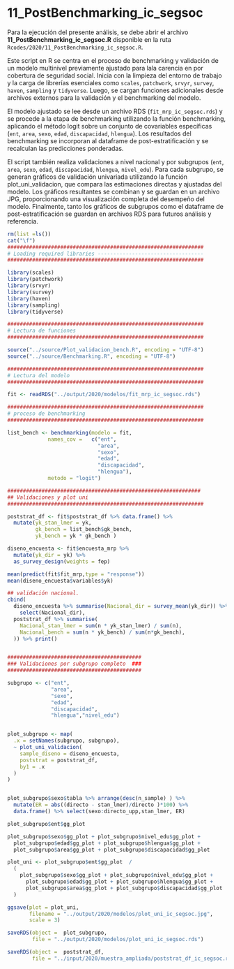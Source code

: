 # 11_PostBenchmarking_ic_segsoc

Para la ejecución del presente análisis, se debe abrir el archivo **11_PostBenchmarking_ic_segsoc.R** disponible en la ruta `Rcodes/2020/11_PostBenchmarking_ic_segsoc.R`.

Este script en R se centra en el proceso de benchmarking y validación de un modelo multinivel previamente ajustado para lala carencia en por cobertura de seguridad social. Inicia con la limpieza del entorno de trabajo y la carga de librerías esenciales como `scales`, `patchwork`, `srvyr`, `survey`, `haven`, `sampling` y `tidyverse`. Luego, se cargan funciones adicionales desde archivos externos para la validación y el benchmarking del modelo.

El modelo ajustado se lee desde un archivo RDS (`fit_mrp_ic_segsoc.rds`) y se procede a la etapa de benchmarking utilizando la función benchmarking, aplicando el método logit sobre un conjunto de covariables específicas (`ent`, `area`, `sexo`, `edad`, `discapacidad`, `hlengua`). Los resultados del benchmarking se incorporan al dataframe de post-estratificación y se recalculan las predicciones ponderadas.

El script también realiza validaciones a nivel nacional y por subgrupos (`ent`, `area`, `sexo`, `edad`, `discapacidad`, `hlengua`, `nivel_edu`). Para cada subgrupo, se generan gráficos de validación univariada utilizando la función plot_uni_validacion, que compara las estimaciones directas y ajustadas del modelo. Los gráficos resultantes se combinan y se guardan en un archivo JPG, proporcionando una visualización completa del desempeño del modelo. Finalmente, tanto los gráficos de subgrupos como el dataframe de post-estratificación se guardan en archivos RDS para futuros análisis y referencia.


``` r
rm(list =ls())
cat("\f")
###############################################################
# Loading required libraries ----------------------------------
###############################################################

library(scales)
library(patchwork)
library(srvyr)
library(survey)
library(haven)
library(sampling)
library(tidyverse)

###############################################################
# Lectura de funciones 
###############################################################

source("../source/Plot_validacion_bench.R", encoding = "UTF-8")
source("../source/Benchmarking.R", encoding = "UTF-8")

###############################################################
# Lectura del modelo 
###############################################################

fit <- readRDS("../output/2020/modelos/fit_mrp_ic_segsoc.rds")

###############################################################
# proceso de benchmarking
###############################################################

list_bench <- benchmarking(modelo = fit,
             names_cov =   c("ent",
                             "area",
                             "sexo",
                             "edad",
                             "discapacidad",
                             "hlengua"),                      
             metodo = "logit")

##############################################################
## Validaciones y plot uni 
###############################################################

poststrat_df <- fit$poststrat_df %>% data.frame() %>%  
  mutate(yk_stan_lmer = yk,
         gk_bench = list_bench$gk_bench,
         yk_bench = yk * gk_bench )

diseno_encuesta <- fit$encuesta_mrp %>% 
  mutate(yk_dir = yk) %>% 
  as_survey_design(weights = fep)

mean(predict(fit$fit_mrp,type = "response"))
mean(diseno_encuesta$variables$yk)

## validación nacional.
cbind(
  diseno_encuesta %>% summarise(Nacional_dir = survey_mean(yk_dir)) %>% 
    select(Nacional_dir),
  poststrat_df %>% summarise(
    Nacional_stan_lmer = sum(n * yk_stan_lmer) / sum(n),
    Nacional_bench = sum(n * yk_bench) / sum(n*gk_bench),
  )) %>% print()


###########################################
### Validaciones por subgrupo completo  ###
###########################################

subgrupo <- c("ent",
              "area",
              "sexo",
              "edad",
              "discapacidad",
              "hlengua","nivel_edu")


plot_subgrupo <- map(
  .x = setNames(subgrupo, subgrupo),
  ~ plot_uni_validacion(
    sample_diseno = diseno_encuesta,
    poststrat = poststrat_df,
    by1 = .x
  )
)


plot_subgrupo$sexo$tabla %>% arrange(desc(n_sample) ) %>%
  mutate(ER = abs((directo - stan_lmer)/directo )*100) %>%
  data.frame() %>% select(sexo:directo_upp,stan_lmer, ER)

plot_subgrupo$ent$gg_plot

plot_subgrupo$sexo$gg_plot + plot_subgrupo$nivel_edu$gg_plot +
  plot_subgrupo$edad$gg_plot + plot_subgrupo$hlengua$gg_plot +
  plot_subgrupo$area$gg_plot + plot_subgrupo$discapacidad$gg_plot  

plot_uni <- plot_subgrupo$ent$gg_plot  /
  (
    plot_subgrupo$sexo$gg_plot + plot_subgrupo$nivel_edu$gg_plot +
      plot_subgrupo$edad$gg_plot + plot_subgrupo$hlengua$gg_plot +
      plot_subgrupo$area$gg_plot + plot_subgrupo$discapacidad$gg_plot
  )

ggsave(plot = plot_uni,
       filename = "../output/2020/modelos/plot_uni_ic_segsoc.jpg",
       scale = 3)

saveRDS(object =  plot_subgrupo,
        file = "../output/2020/modelos/plot_uni_ic_segsoc.rds")

saveRDS(object =  poststrat_df,
        file = "../input/2020/muestra_ampliada/poststrat_df_ic_segsoc.rds")
```

